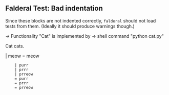 Falderal Test: Bad indentation
------------------------------

Since these blocks are not indented correctly, `falderal` should not
load tests from them.  (Ideally it should produce warnings though.)

  -> Functionality "Cat" is implemented by
  -> shell command "python cat.py"

Cat cats.

| meow
= meow

        | purr
        | prrr
        | prreow
        = purr
        = prrr
        = prreow
